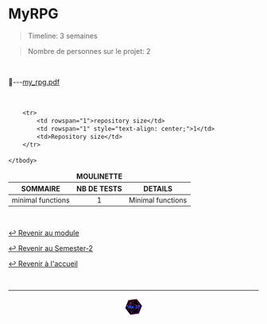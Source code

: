 # MyRPG

> Timeline: 3 semaines

> Nombre de personnes sur le projet: 2

<br>

📂---[my_rpg.pdf](https://github.com/Studio-17/Epitech-Subjects/blob/main/Semester-2/B-MUL-200/MyRPG/my_rpg.pdf)


<br>


<table align="center">
    <thead>
        <tr>
            <td colspan="3" align="center"><strong>MOULINETTE</strong></td>
        </tr>
        <tr>
            <th>SOMMAIRE</th>
            <th>NB DE TESTS</th>
            <th>DETAILS</th>
        </tr>
    </thead>
    <tbody>
        <tr>
            <td rowspan="1">minimal functions</td>
            <td rowspan="1" style="text-align: center;">1</td>
            <td>Minimal functions</td>
        </tr>
    
        <tr>
            <td rowspan="1">repository size</td>
            <td rowspan="1" style="text-align: center;">1</td>
            <td>Repository size</td>
        </tr>
    
	</tbody>
</table>

<br>

[↩️ Revenir au module](https://github.com/Studio-17/Epitech-Subjects/blob/main/Semester-2/B-MUL-200)

[↩️ Revenir au Semester-2](https://github.com/Studio-17/Epitech-Subjects/blob/main/Semester-2)

[↩️ Revenir à l'accueil](https://github.com/Studio-17/Epitech-Subjects)

<br>

---

<div align="center">

<a href="https://github.com/Studio-17" target="_blank"><img src="../../../assets/voc17.gif" width="40"></a>

</div>
